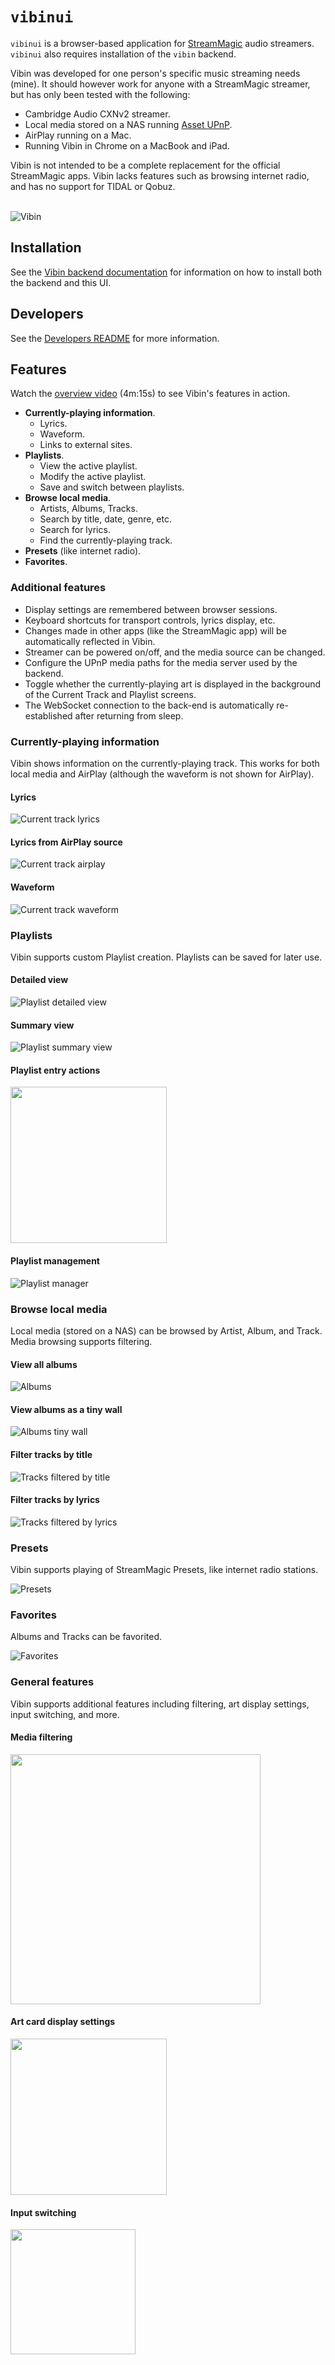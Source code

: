 # `vibinui`

`vibinui` is a browser-based application for [StreamMagic] audio streamers. `vibinui` also requires
installation of the `vibin` backend.

Vibin was developed for one person's specific music streaming needs (mine). It should however work
for anyone with a StreamMagic streamer, but has only been tested with the following:

* Cambridge Audio CXNv2 streamer.
* Local media stored on a NAS running [Asset UPnP].
* AirPlay running on a Mac.
* Running Vibin in Chrome on a MacBook and iPad.

Vibin is not intended to be a complete replacement for the official StreamMagic apps. Vibin lacks
features such as browsing internet radio, and has no support for TIDAL or Qobuz.

&ensp;<br />
![Vibin]
&ensp;<br />

## Installation

See the [Vibin backend documentation] for information on how to install both the backend and this
UI.

## Developers

See the [Developers README] for more information.

## Features

Watch the [overview video] (4m:15s) to see Vibin's features in action.

* **Currently-playing information**.
  * Lyrics.
  * Waveform.
  * Links to external sites.
* **Playlists**.
  * View the active playlist.
  * Modify the active playlist.
  * Save and switch between playlists.
* **Browse local media**.
  * Artists, Albums, Tracks.
  * Search by title, date, genre, etc.
  * Search for lyrics.
  * Find the currently-playing track.
* **Presets** (like internet radio).
* **Favorites**.

### Additional features

* Display settings are remembered between browser sessions.
* Keyboard shortcuts for transport controls, lyrics display, etc.
* Changes made in other apps (like the StreamMagic app) will be automatically reflected in Vibin.
* Streamer can be powered on/off, and the media source can be changed.
* Configure the UPnP media paths for the media server used by the backend.
* Toggle whether the currently-playing art is displayed in the background of the Current Track and
  Playlist screens.
* The WebSocket connection to the back-end is automatically re-established after returning from
  sleep.

### Currently-playing information

Vibin shows information on the currently-playing track. This works for both local media and AirPlay
(although the waveform is not shown for AirPlay).

#### Lyrics

![Current track lyrics]

#### Lyrics from AirPlay source

![Current track airplay]

#### Waveform

![Current track waveform]

### Playlists

Vibin supports custom Playlist creation. Playlists can be saved for later use.

#### Detailed view

![Playlist detailed view]

#### Summary view

![Playlist summary view]

#### Playlist entry actions

<img src="https://github.com/mjoblin/media/blob/main/vibin/images/playlist_entry_actions.jpg" width="250" />

#### Playlist management

![Playlist manager]

### Browse local media

Local media (stored on a NAS) can be browsed by Artist, Album, and Track. Media browsing supports
filtering.

#### View all albums

![Albums]

#### View albums as a tiny wall

![Albums tiny wall]

#### Filter tracks by title

![Tracks filtered by title]

#### Filter tracks by lyrics

![Tracks filtered by lyrics]

### Presets

Vibin supports playing of StreamMagic Presets, like internet radio stations.

![Presets]

### Favorites

Albums and Tracks can be favorited.

![Favorites]

### General features

Vibin supports additional features including filtering, art display settings, input switching, and
more.

#### Media filtering

<img src="https://github.com/mjoblin/media/blob/main/vibin/images/general_search.jpg" width="400" />

#### Art card display settings

<img src="https://github.com/mjoblin/media/blob/main/vibin/images/general_card_display.jpg" width="250" />

#### Input switching

<img src="https://github.com/mjoblin/media/blob/main/vibin/images/general_input_switching.jpg" width="200" />


[//]: # "--- Links -------------------------------------------------------------------------------"

[StreamMagic]: https://www.cambridgeaudio.com/row/en/products/streammagic
[Asset UPnP]: https://dbpoweramp.com/asset-upnp-dlna.htm

[Vibin]: https://github.com/mjoblin/media/blob/main/vibin/images/albums.jpg?raw=true
[overview video]: https://www.youtube.com/watch?v=5fEWAWSNico
[Vibin backend documentation]: https://github.com/mjoblin/vibin
[Developers README]: README_DEV.md
[Current track lyrics]: https://github.com/mjoblin/media/blob/main/vibin/images/current_lyrics.jpg?raw=true
[Current track AirPlay]: https://github.com/mjoblin/media/blob/main/vibin/images/current_airplay.jpg?raw=true
[Current track waveform]: https://github.com/mjoblin/media/blob/main/vibin/images/current_waveform.jpg?raw=true
[Playlist detailed view]: https://github.com/mjoblin/media/blob/main/vibin/images/playlist_detailed.jpg?raw=true
[Playlist summary view]: https://github.com/mjoblin/media/blob/main/vibin/images/playlist_summary.jpg?raw=true
[Playlist manager]: https://github.com/mjoblin/media/blob/main/vibin/images/playlist_manager.jpg?raw=true
[Albums]: https://github.com/mjoblin/media/blob/main/vibin/images/albums.jpg?raw=true
[Albums tiny wall]: https://github.com/mjoblin/media/blob/main/vibin/images/albums_tiny_wall.jpg?raw=true
[Tracks filtered by lyrics]: https://github.com/mjoblin/media/blob/main/vibin/images/tracks_filtered_happy.jpg?raw=true
[Tracks filtered by title]: https://github.com/mjoblin/media/blob/main/vibin/images/tracks_filtered_love.jpg?raw=true
[Favorites]: https://github.com/mjoblin/media/blob/main/vibin/images/favorites.jpg?raw=true
[Presets]: https://github.com/mjoblin/media/blob/main/vibin/images/presets.jpg?raw=true
